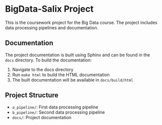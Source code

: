 # BigData-Salix Project

This is the coursework project for the Big Data course. The project includes data processing pipelines and documentation.

## Documentation

The project documentation is built using Sphinx and can be found in the `docs` directory. To build the documentation:

1. Navigate to the docs directory
2. Run `make html` to build the HTML documentation
3. The built documentation will be available in `docs/build/html`

## Project Structure

- `a_pipeline/`: First data processing pipeline
- `b_pipeline/`: Second data processing pipeline
- `docs/`: Project documentation 
